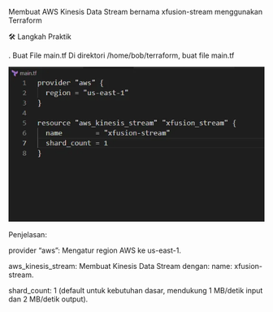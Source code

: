 Membuat AWS Kinesis Data Stream bernama xfusion-stream menggunakan Terraform


🛠 Langkah Praktik


. Buat File main.tf
Di direktori /home/bob/terraform, buat file main.tf


![alt text](image-24.png)


Penjelasan:

provider “aws”: Mengatur region AWS ke us-east-1.


aws_kinesis_stream: Membuat Kinesis Data Stream dengan:
name: xfusion-stream.


shard_count: 1 (default untuk kebutuhan dasar, mendukung 1 MB/detik input dan 2 MB/detik output).
